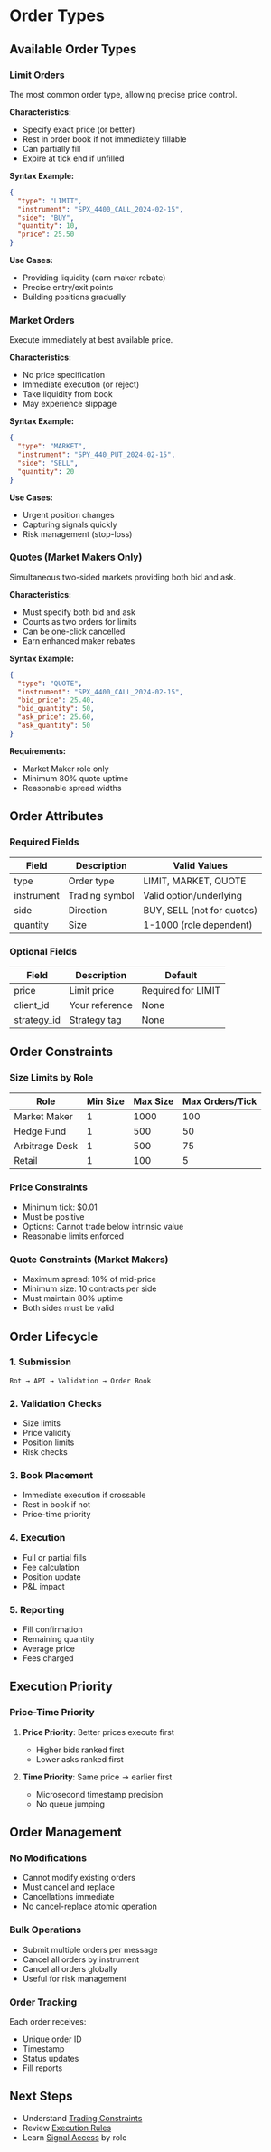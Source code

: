 # Order Types

## Available Order Types

### Limit Orders

The most common order type, allowing precise price control.

**Characteristics:**
- Specify exact price (or better)
- Rest in order book if not immediately fillable
- Can partially fill
- Expire at tick end if unfilled

**Syntax Example:**
```json
{
  "type": "LIMIT",
  "instrument": "SPX_4400_CALL_2024-02-15",
  "side": "BUY",
  "quantity": 10,
  "price": 25.50
}
```

**Use Cases:**
- Providing liquidity (earn maker rebate)
- Precise entry/exit points
- Building positions gradually

### Market Orders

Execute immediately at best available price.

**Characteristics:**
- No price specification
- Immediate execution (or reject)
- Take liquidity from book
- May experience slippage

**Syntax Example:**
```json
{
  "type": "MARKET",
  "instrument": "SPY_440_PUT_2024-02-15",
  "side": "SELL",
  "quantity": 20
}
```

**Use Cases:**
- Urgent position changes
- Capturing signals quickly
- Risk management (stop-loss)

### Quotes (Market Makers Only)

Simultaneous two-sided markets providing both bid and ask.

**Characteristics:**
- Must specify both bid and ask
- Counts as two orders for limits
- Can be one-click cancelled
- Earn enhanced maker rebates

**Syntax Example:**
```json
{
  "type": "QUOTE",
  "instrument": "SPX_4400_CALL_2024-02-15",
  "bid_price": 25.40,
  "bid_quantity": 50,
  "ask_price": 25.60,
  "ask_quantity": 50
}
```

**Requirements:**
- Market Maker role only
- Minimum 80% quote uptime
- Reasonable spread widths

## Order Attributes

### Required Fields

| Field      | Description    | Valid Values               |
| ---------- | -------------- | -------------------------- |
| type       | Order type     | LIMIT, MARKET, QUOTE       |
| instrument | Trading symbol | Valid option/underlying    |
| side       | Direction      | BUY, SELL (not for quotes) |
| quantity   | Size           | 1-1000 (role dependent)    |

### Optional Fields

| Field       | Description    | Default            |
| ----------- | -------------- | ------------------ |
| price       | Limit price    | Required for LIMIT |
| client_id   | Your reference | None               |
| strategy_id | Strategy tag   | None               |

## Order Constraints

### Size Limits by Role

| Role           | Min Size | Max Size | Max Orders/Tick |
| -------------- | -------- | -------- | --------------- |
| Market Maker   | 1        | 1000     | 100             |
| Hedge Fund     | 1        | 500      | 50              |
| Arbitrage Desk | 1        | 500      | 75              |
| Retail         | 1        | 100      | 5               |

### Price Constraints

- Minimum tick: $0.01
- Must be positive
- Options: Cannot trade below intrinsic value
- Reasonable limits enforced

### Quote Constraints (Market Makers)

- Maximum spread: 10% of mid-price
- Minimum size: 10 contracts per side
- Must maintain 80% uptime
- Both sides must be valid

## Order Lifecycle

### 1. Submission

```
Bot → API → Validation → Order Book
```

### 2. Validation Checks

- Size limits
- Price validity
- Position limits
- Risk checks

### 3. Book Placement

- Immediate execution if crossable
- Rest in book if not
- Price-time priority

### 4. Execution

- Full or partial fills
- Fee calculation
- Position update
- P&L impact

### 5. Reporting

- Fill confirmation
- Remaining quantity
- Average price
- Fees charged

## Execution Priority

### Price-Time Priority

1. **Price Priority**: Better prices execute first
   - Higher bids ranked first
   - Lower asks ranked first

2. **Time Priority**: Same price → earlier first
   - Microsecond timestamp precision
   - No queue jumping

## Order Management

### No Modifications

- Cannot modify existing orders
- Must cancel and replace
- Cancellations immediate
- No cancel-replace atomic operation

### Bulk Operations

- Submit multiple orders per message
- Cancel all orders by instrument
- Cancel all orders globally
- Useful for risk management

### Order Tracking

Each order receives:
- Unique order ID
- Timestamp
- Status updates
- Fill reports

## Next Steps

- Understand [Trading Constraints](constraints.md)
- Review [Execution Rules](execution-rules.md)
- Learn [Signal Access](signals-access.md) by role
